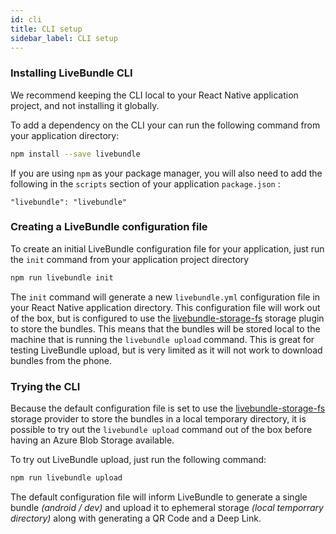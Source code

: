 ```yaml
---
id: cli
title: CLI setup
sidebar_label: CLI setup
---
```


### Installing LiveBundle CLI

We recommend keeping the CLI local to your React Native application project, and not installing it globally.

To add a dependency on the CLI your can run the following command from your application directory:

```bash npm2yarn
npm install --save livebundle
```

If you are using `npm` as your package manager, you will also need to add the following in the `scripts` section of your application `package.json` :

```
"livebundle": "livebundle"
```

### Creating a LiveBundle configuration file

To create an initial LiveBundle configuration file for your application, just run the `init` command from your application project directory

```bash npm2yarn
npm run livebundle init
```

The `init` command will generate a new `livebundle.yml` configuration file in your React Native application directory.
This configuration file will work out of the box, but is configured to use the [livebundle-storage-fs](https://github.com/electrode-io/livebundle/tree/master/packages/livebundle-storage-fs) storage plugin to store the bundles. This means that the bundles will be stored local to the machine that is running the `livebundle upload` command. This is great for testing LiveBundle upload, but is very limited as it will not work to download bundles from the phone.

### Trying the CLI

Because the default configuration file is set to use the [livebundle-storage-fs](https://github.com/electrode-io/livebundle/tree/master/packages/livebundle-storage-fs) storage provider to store the bundles in a local temporary directory, it is possible to try out the `livebundle upload` command out of the box before having an Azure Blob Storage available.

To try out LiveBundle upload, just run the following command:

```bash npm2yarn
npm run livebundle upload
```

The default configuration file will inform LiveBundle to generate a single bundle *(android / dev)* and upload it to ephemeral storage *(local temporrary directory)* along with generating a QR Code and a Deep Link.
